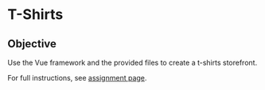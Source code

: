# T-Shirts

## Objective
Use the Vue framework and the provided files to create a t-shirts storefront.

For full instructions, see [assignment page](http://www.imdac.github.io/mtm6404/assignments/t-shirts.html).


